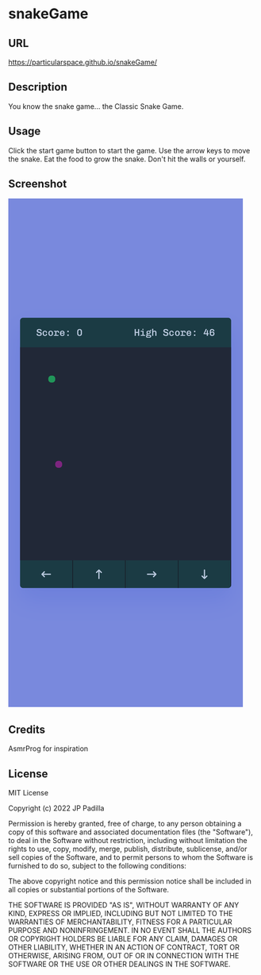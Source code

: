 # snakeGame

## URL

https://particularspace.github.io/snakeGame/

## Description

You know the snake game... the Classic Snake Game.

## Usage

Click the start game button to start the game. Use the arrow keys to move the snake. Eat the food to grow the snake. Don't hit the walls or yourself.     

## Screenshot
![A picture of the webpage](assets/images/screenShot.png "Classic Snake Game")

## Credits

AsmrProg for inspiration

## License

MIT License

Copyright (c) 2022 JP Padilla

Permission is hereby granted, free of charge, to any person obtaining a copy of this software and associated documentation files (the "Software"), to deal in the Software without restriction, including without limitation the rights to use, copy, modify, merge, publish, distribute, sublicense, and/or sell copies of the Software, and to permit persons to whom the Software is furnished to do so, subject to the following conditions:

The above copyright notice and this permission notice shall be included in all copies or substantial portions of the Software.

THE SOFTWARE IS PROVIDED "AS IS", WITHOUT WARRANTY OF ANY KIND, EXPRESS OR IMPLIED, INCLUDING BUT NOT LIMITED TO THE WARRANTIES OF MERCHANTABILITY, FITNESS FOR A PARTICULAR PURPOSE AND NONINFRINGEMENT. IN NO EVENT SHALL THE AUTHORS OR COPYRIGHT HOLDERS BE LIABLE FOR ANY CLAIM, DAMAGES OR OTHER LIABILITY, WHETHER IN AN ACTION OF CONTRACT, TORT OR OTHERWISE, ARISING FROM, OUT OF OR IN CONNECTION WITH THE SOFTWARE OR THE USE OR OTHER DEALINGS IN THE SOFTWARE.


